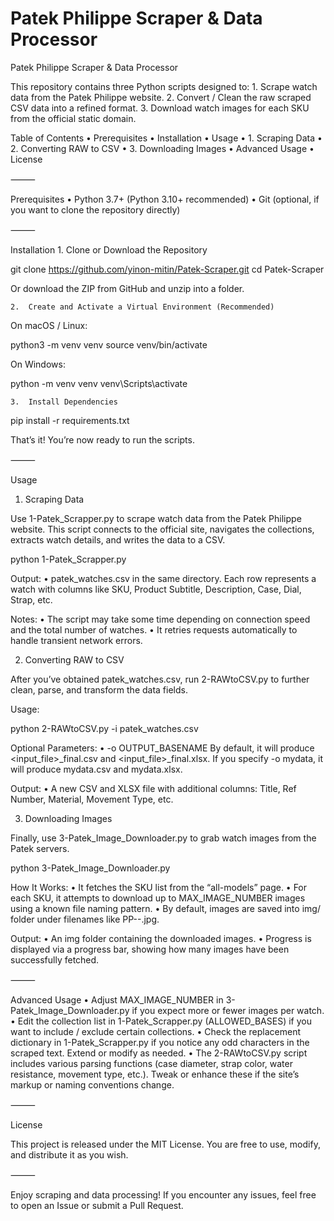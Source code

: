 Patek Philippe Scraper &amp; Data Processor
=======
Patek Philippe Scraper & Data Processor

This repository contains three Python scripts designed to:
	1.	Scrape watch data from the Patek Philippe website.
	2.	Convert / Clean the raw scraped CSV data into a refined format.
	3.	Download watch images for each SKU from the official static domain.

Table of Contents
	•	Prerequisites
	•	Installation
	•	Usage
	•	1. Scraping Data
	•	2. Converting RAW to CSV
	•	3. Downloading Images
	•	Advanced Usage
	•	License

⸻

Prerequisites
	•	Python 3.7+ (Python 3.10+ recommended)
	•	Git (optional, if you want to clone the repository directly)

⸻

Installation
	1.	Clone or Download the Repository

git clone https://github.com/yinon-mitin/Patek-Scraper.git
cd Patek-Scraper

Or download the ZIP from GitHub and unzip into a folder.

	2.	Create and Activate a Virtual Environment (Recommended)
On macOS / Linux:

python3 -m venv venv
source venv/bin/activate

On Windows:

python -m venv venv
venv\Scripts\activate


	3.	Install Dependencies

pip install -r requirements.txt



That’s it! You’re now ready to run the scripts.

⸻

Usage

1. Scraping Data

Use 1-Patek_Scrapper.py to scrape watch data from the Patek Philippe website.
This script connects to the official site, navigates the collections, extracts watch details, and writes the data to a CSV.

python 1-Patek_Scrapper.py

Output:
	•	patek_watches.csv in the same directory.
Each row represents a watch with columns like SKU, Product Subtitle, Description, Case, Dial, Strap, etc.

Notes:
	•	The script may take some time depending on connection speed and the total number of watches.
	•	It retries requests automatically to handle transient network errors.

2. Converting RAW to CSV

After you’ve obtained patek_watches.csv, run 2-RAWtoCSV.py to further clean, parse, and transform the data fields.

Usage:

python 2-RAWtoCSV.py -i patek_watches.csv

Optional Parameters:
	•	-o OUTPUT_BASENAME
By default, it will produce <input_file>_final.csv and <input_file>_final.xlsx.
If you specify -o mydata, it will produce mydata.csv and mydata.xlsx.

Output:
	•	A new CSV and XLSX file with additional columns: Title, Ref Number, Material, Movement Type, etc.

3. Downloading Images

Finally, use 3-Patek_Image_Downloader.py to grab watch images from the Patek servers.

python 3-Patek_Image_Downloader.py

How It Works:
	•	It fetches the SKU list from the “all-models” page.
	•	For each SKU, it attempts to download up to MAX_IMAGE_NUMBER images using a known file naming pattern.
	•	By default, images are saved into img/ folder under filenames like PP-<SKU>-<num>.jpg.

Output:
	•	An img folder containing the downloaded images.
	•	Progress is displayed via a progress bar, showing how many images have been successfully fetched.

⸻

Advanced Usage
	•	Adjust MAX_IMAGE_NUMBER in 3-Patek_Image_Downloader.py if you expect more or fewer images per watch.
	•	Edit the collection list in 1-Patek_Scrapper.py (ALLOWED_BASES) if you want to include / exclude certain collections.
	•	Check the replacement dictionary in 1-Patek_Scrapper.py if you notice any odd characters in the scraped text. Extend or modify as needed.
	•	The 2-RAWtoCSV.py script includes various parsing functions (case diameter, strap color, water resistance, movement type, etc.). Tweak or enhance these if the site’s markup or naming conventions change.

⸻

License

This project is released under the MIT License. You are free to use, modify, and distribute it as you wish.

⸻

Enjoy scraping and data processing! If you encounter any issues, feel free to open an Issue or submit a Pull Request.
